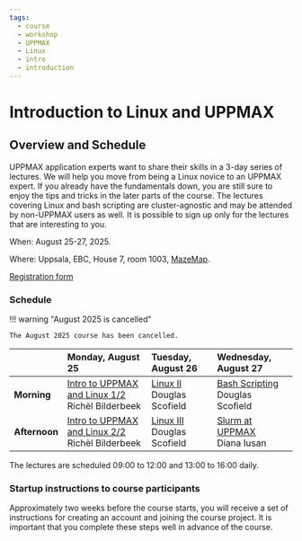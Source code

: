 ```yaml
---
tags:
  - course
  - workshop
  - UPPMAX
  - Linux
  - intro
  - introduction
---
```


# Introduction to Linux and UPPMAX

## Overview and Schedule

UPPMAX application experts want to share their skills in a 3-day series of lectures. We will help you move from being a Linux novice to an UPPMAX expert. If you already have the fundamentals down, you are still sure to enjoy the tips and tricks in the later parts of the course. The lectures covering Linux and bash scripting are cluster-agnostic and may be attended by non-UPPMAX users as well. It is possible to sign up only for the lectures that are interesting to you.

When: August 25-27, 2025.

Where: Uppsala, EBC, House 7, room 1003, [MazeMap](https://link.mazemap.com/0jgt9Zan).

[Registration form](https://forms.gle/wYGeYYyuZuJvzFvt8)


### Schedule

!!! warning "August 2025 is cancelled"

    The August 2025 course has been cancelled.

|                | Monday, August 25          | Tuesday, August 26  | Wednesday, August 27  |
|:---------------|:-----------------------------|:----------------------|:------------------------|
| **Morning**    | [Intro to UPPMAX and Linux 1/2](https://uppmax.github.io/uppmax_intro_day_1/)<br />Richèl Bilderbeek    | [Linux II](https://www.uu.se/download/18.57591c9d18f3ec99a0521715/1715115920644/c_560271-l_1-k_uppmax-linux-ii.pptx.pdf)<br />Douglas Scofield              | [Bash Scripting](https://www.uu.se/download/18.57591c9d18f3ec99a052171f/1715115979757/c_560271-l_1-k_uppmax-bash-scripts.pptx.pdf)<br />Douglas Scofield          |
| **Afternoon**  | [Intro to UPPMAX and Linux 2/2](https://uppmax.github.io/uppmax_intro_day_1/)<br />Richèl Bilderbeek               | [Linux III](https://www.uu.se/download/18.57591c9d18f3ec99a0521716/1715115950709/c_560271-l_1-k_uppmax-linux-iii.pptx.pdf)<br />Douglas Scofield             | [Slurm at UPPMAX](https://www.uu.se/download/18.57591c9d18f3ec99a0521784/1715116006615/c_560271-l_1-k_uppmax-slurm-2024-01.pdf)<br />Diana Iusan         |

The lectures are scheduled 09:00 to 12:00 and 13:00 to 16:00 daily.

### Startup instructions to course participants

Approximately two weeks before the course starts, you will receive a set of instructions for creating an account and joining the course project. It is important that you complete these steps well in advance of the course.
